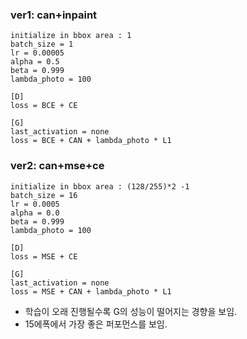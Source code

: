 ### ver1: can+inpaint

```
initialize in bbox area : 1  
batch_size = 1  
lr = 0.00005  
alpha = 0.5  
beta = 0.999  
lambda_photo = 100  

[D]  
loss = BCE + CE

[G]  
last_activation = none 
loss = BCE + CAN + lambda_photo * L1
```

### ver2: can+mse+ce

```
initialize in bbox area : (128/255)*2 -1 
batch_size = 16
lr = 0.0005
alpha = 0.0
beta = 0.999
lambda_photo = 100

[D]  
loss = MSE + CE

[G]  
last_activation = none 
loss = MSE + CAN + lambda_photo * L1
```
 - 학습이 오래 진행될수록 G의 성능이 떨어지는 경향을 보임.
 - 15에폭에서 가장 좋은 퍼포먼스를 보임.
